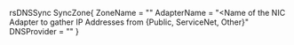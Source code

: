 rsDNSSync SyncZone{
  ZoneName = "<Domain Name>"
  AdapterName = "<Name of the NIC Adapter to gather IP Addresses from {Public, ServiceNet, Other}"
  DNSProvider = "<Who will host the DNS Zone. Options are CloudServer or CloudDNS>"
}

